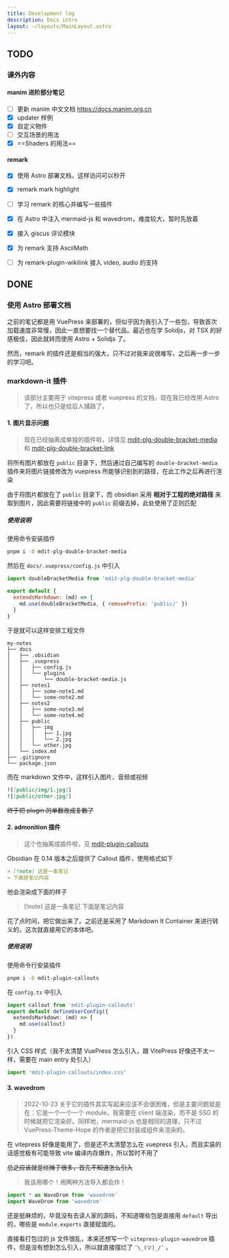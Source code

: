 ```yaml
---
title: Development log
description: Docs intro
layout: ~/layouts/MainLayout.astro
---
```


## TODO

### 课外内容

#### manim 进阶部分笔记

- [ ] 更新 manim 中文文档 <https://docs.manim.org.cn>
- [x] updater 样例
- [x] 自定义物件
- [ ] 交互场景的用法
- [x] ==Shaders 的用法==

#### remark

- [x] 使用 Astro 部署文档，这样访问可以秒开
- [x] remark mark highlight
- [ ] 学习 remark 的核心并编写一些插件
- [x] 在 Astro 中注入 mermaid-js 和 wavedrom，难度较大，暂时先放着
- [x] 接入 giscus 评论模块
- [x] 为 remark 支持 AsciiMath
- [ ] 为 remark-plugin-wikilink 接入 video, audio 的支持


## DONE

### 使用 Astro 部署文档

之前的笔记都是用 VuePress 来部署的，但似乎因为我引入了一些包，导致首次加载速度非常慢，因此一直想要找一个替代品。最近也在学 Solidjs，对 TSX 的好感极佳，因此就转而使用 Astro + Solidjs 了。

然而，remark 的插件还是相当的强大，只不过对我来说很难写，之后再一步一步的学习吧。

### markdown-it 插件

> 该部分主要用于 vitepress 或者 vuepress 的文档，现在我已经改用 Astro 了，所以也只是给后人铺路了。

#### 1. 图片显示问题

> 现在已经抽离成单独的插件啦，详情见 [mdit-plg-double-bracket-media](https://github.com/widcardw/mdit-plg-double-bracket-media) 和 [mdit-plg-double-bracket-link](https://github.com/widcardw/mdit-plg-double-bracket-link)

将所有图片都放在 `public` 目录下，然后通过自己编写的 `double-bracket-media` 插件来将图片链接修改为 vuepress 所能够识别到的路径，在此工作之后再进行渲染

由于将图片都放在了 `public` 目录下，而 obsidian 采用 **相对于工程的绝对路径** 来取到图片，因此需要将链接中的 `public` 前缀去掉，此处使用了正则匹配

##### 使用说明

使用命令安装插件

```sh
pnpm i -D mdit-plg-double-bracket-media
```

然后在 `docs/.vuepress/config.js` 中引入

```js
import doubleBracketMedia from 'mdit-plg-double-bracket-media'

export default {
  extendsMarkdown: (md) => {
    md.use(doubleBracketMedia, { removePrefix: 'public/' })
  }
}
```

于是就可以这样安排工程文件

```
my-notes
├── docs
│   ├── .obsidian
│   ├── .vuepress
│   │   ├── config.js
│   │   └── plugins
│   │       └── double-bracket-media.js
│   ├── notes1
│   │   ├── some-note1.md
│   │   └── some-note2.md
│   ├── notes2
│   │   ├── some-note3.md
│   │   └── some-note4.md
│   ├── public
│   │   ├── img
│   │   │   ├── 1.jpg
│   │   │   └── 2.jpg
│   │   └── other.jpg
│   └── index.md
├── .gitignore
└── package.json
```

而在 markdown 文件中，这样引入图片、音频或视频

```md
![[public/img/1.jpg]]
![[public/other.jpg]]
```

~~终于把 plugin 的单数改成复数了~~

#### 2. admonition 插件

> 这个也抽离成插件啦，见 [mdit-plugin-callouts](https://github.com/widcardw/mdit-plugin-callouts)

Obsidian 在 0.14 版本之后提供了 Callout 插件，使用格式如下

```md
> [!note] 这是一条笔记
> 下面是笔记内容
```

他会渲染成下面的样子

> [!note] 这是一条笔记
> 下面是笔记内容

花了点时间，把它做出来了。之前还是采用了 Markdown It Container 来进行转义的，这次就直接用它的本体吧。

##### 使用说明

使用命令行安装插件

```sh
pnpm i -D mdit-plugin-callouts
```

在 `config.ts` 中引入

```ts
import callout from 'mdit-plugin-callouts'
export default defineUserConfig({
  extendsMarkdown: (md) => {
    md.use(callout)
  }
})
```

引入 CSS 样式（我不太清楚 VuePress 怎么引入，跟 VitePress 好像还不太一样，需要在 main entry 处引入）

```ts
import 'mdit-plugin-callouts/index.css'
```

#### 3. wavedrom

> 2022-10-23 关于它的插件其实写起来应该不会很困难，但是主要问题就是在：它是一个一个一个 module，我需要在 client 端渲染，而不是 SSG 的时候就把它渲染好。同样地，mermaid-js 也是相同的道理，只不过 VuePress-Theme-Hope 的作者是把它封装成组件来渲染的。

在 vitepress 好像是能用了，但是还不太清楚怎么在 vuepress 引入，而且实装的话感觉极有可能导致 vite 编译内存爆炸，所以暂时不用了

~~总之应该就是烂摊子很多，首先不知道怎么引入~~

> 我该用哪个！用两种方法导入都会炸！

```ts
import * as WaveDrom from 'wavedrom'
import WaveDrom from 'wavedrom'
```

还是挺麻烦的，毕竟没有去读人家的源码，不知道哪些包是直接用 `default` 导出的，哪些是 `module.exports` 直接赋值的。

直接看打包过的 js 文件很乱，本来还想写一个 `vitepress-plugin-wavedrom` 插件，但是没有想到怎么引入，所以就直接摆烂了 `¯\_(ツ)_/¯` 。
